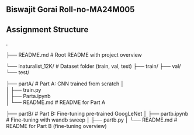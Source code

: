 ## Biswajit Gorai Roll-no-MA24M005
## Assignment Structure
.

├── README.md                     # Root README with project overview


└── inaturalist_12K/              # Dataset folder (train, val, test)
    ├── train/
    ├── val/
    └── test/

├── partA/                        # Part A: CNN trained from scratch
│  
│   ├── train.py                 
│   ├── Parta.ipynb            
│   └── README.md                 # README for Part A

├── partB/                        # Part B: Fine-tuning pre-trained GoogLeNet
│   ├── partb.ipynb         # Fine-tuning with wandb sweep 
│   ├── partb.py
│   └── README.md                 # README for Part B (fine-tuning overview)

